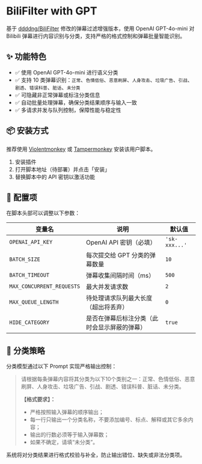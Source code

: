 # BiliFilter with GPT

基于 [ddddng/BiliFilter](https://github.com/ddddng/BiliFilter) 修改的弹幕过滤增强版本，使用 OpenAI GPT-4o-mini 对 Bilibili 弹幕进行内容识别与分类，支持严格的格式控制和弹幕批量智能识别。

## ✨ 功能特色

- ✅ 使用 OpenAI GPT-4o-mini 进行语义分类
- ✅ 支持 10 类弹幕识别：`正常`、`色情低俗`、`恶意刷屏`、`人身攻击`、`垃圾广告`、`引战`、`剧透`、`错误科普`、`脏话`、`未分类`
- ✅ 可隐藏非正常弹幕或标注分类信息
- ✅ 自动批量处理弹幕，确保分类结果顺序与输入一致
- ✅ 多请求并发与队列控制，保障性能与稳定性

## 📦 安装方式

推荐使用 [Violentmonkey](https://violentmonkey.github.io/) 或 [Tampermonkey](https://www.tampermonkey.net/) 安装该用户脚本。

1. 安装插件
2. 打开脚本地址（待部署）并点击「安装」
3. 替换脚本中的 API 密钥以激活功能

## 🔧 配置项

在脚本头部可以调整以下参数：

| 变量名 | 说明 | 默认值 |
|--------|------|--------|
| `OPENAI_API_KEY` | OpenAI API 密钥（必填） | `'sk-xxx...'` |
| `BATCH_SIZE` | 每次提交给 GPT 分类的弹幕数量 | `10` |
| `BATCH_TIMEOUT` | 弹幕收集间隔时间（ms） | `500` |
| `MAX_CONCURRENT_REQUESTS` | 最大并发请求数 | `2` |
| `MAX_QUEUE_LENGTH` | 待处理请求队列最大长度（超出将丢弃） | `0` |
| `HIDE_CATEGORY` | 是否在弹幕后标注分类（此时会显示屏蔽的弹幕） | `true` |

## 🧠 分类策略

分类模型通过以下 Prompt 实现严格输出控制：

> 请根据每条弹幕内容将其分类为以下10个类别之一：正常、色情低俗、恶意刷屏、人身攻击、垃圾广告、引战、剧透、错误科普、脏话、未分类。
>
> **【格式要求】：**
> - 严格按照输入弹幕的顺序输出；
> - 每一行只输出一个分类名称，不要添加编号、标点、解释或其它多余内容；
> - 输出的行数必须等于输入弹幕数；
> - 如果不确定，请填“未分类”。

系统将对分类结果进行格式校验与补全，防止输出错位、缺失或非法分类项。
